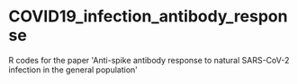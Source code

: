 # COVID19_infection_antibody_response
R codes for the paper 'Anti-spike antibody response to natural SARS-CoV-2 infection in the general population'
